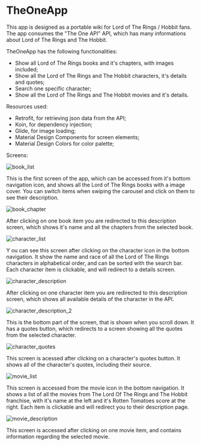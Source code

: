 # TheOneApp

This app is designed as a portable wiki for Lord of The Rings / Hobbit fans. The app consumes the "The One API" API, which has many informations about Lord of The Rings and The Hobbit.

TheOneApp has the following functionalities:

 - Show all Lord of The Rings books and it's chapters, with images included;
 - Show all the Lord of The Rings and The Hobbit characters, it's details and quotes;
 - Search one specific character;
 - Show all the Lord of The Rings and The Hobbit movies and it's details.
 
Resources used:
 - Retrofit, for retrieving json data from the API;
 - Koin, for dependency injection;
 - Glide, for image loading;
 - Material Design Components for screen elements;
 - Material Design Colors for color palette;
 
 Screens:
 
![book_list](https://user-images.githubusercontent.com/110692081/204357133-1519e740-d521-46ce-a608-1e0cd084fbdc.png)

This is the first screen of the app, which can be accessed from it's bottom navigation icon, and shows all the Lord of The Rings books with a image cover. You can switch items when swiping the carousel and click on them to see their description.

![book_chapter](https://user-images.githubusercontent.com/110692081/204357444-61d358fe-2fac-40ec-bd92-227a93bc2d6d.png)

After clicking on one book item you are redirected to this description screen, which shows it's name and all the chapters from the selected book.

![character_list](https://user-images.githubusercontent.com/110692081/204357349-bd902bb7-12c3-40a9-aae5-85300a99f10d.png)

Y ou can see this screen after clicking on the character icon in the bottom navigation. It show the name and race of all the Lord of The Rings characters in alphabetical order, and can be sorted with the search bar. Each character item is clickable, and will redirect to a details screen.

![character_description](https://user-images.githubusercontent.com/110692081/204357601-5f8ab9da-b699-4c27-8c64-00edd9fe89c1.png)

After clicking on one character item you are redirected to this description screen, which shows all available details of the character in the API. 

![character_description_2](https://user-images.githubusercontent.com/110692081/204357567-eea7534e-0718-4769-b238-18e88616b5c5.png)

This is the bottom part of the screen, that is shown when you scroll down. It has a quotes button, which redirects to a screen showing all the quotes from the selected character.

![character_quotes](https://user-images.githubusercontent.com/110692081/204357645-6a3c248b-950e-4406-85f5-8189833fc33f.png)

This screen is acessed after clicking on a character's quotes button. It shows all of the character's quotes, including their source.

![movie_list](https://user-images.githubusercontent.com/110692081/204357397-e394429d-341a-42c7-8a91-7b4043d5e832.png)

This screen is accessed from the movie icon in the bottom navigation. It shows a list of all the movies from The Lord Of The Rings and The Hobbit franchise, with it's name at the left and it's Rotten Tomatoes score at the right. Each item is clickable and will redirect you to their description page.

![movie_description](https://user-images.githubusercontent.com/110692081/204357689-40679f2b-adb5-4df6-8261-5dab0254482c.png)

This screen is accessed after clicking on one movie item, and contains information regarding the selected movie.
